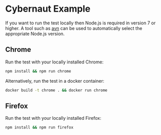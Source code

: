 # Cybernaut Example

If you want to run the test locally then Node.js is required in version 7 or higher. A tool such as [avn][0] can be used to automatically select the appropriate Node.js version.

## Chrome

Run the test with your locally installed Chrome:

```sh
npm install && npm run chrome
```

Alternatively, run the test in a docker container:

```sh
docker build -t chrome . && docker run chrome
```

## Firefox

Run the test with your locally installed Firefox:

```sh
npm install && npm run firefox
```

[0]: https://github.com/wbyoung/avn

